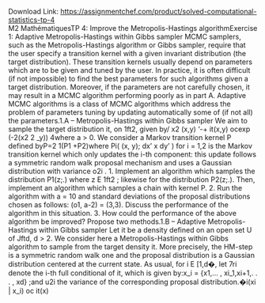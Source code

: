 Download Link: https://assignmentchef.com/product/solved-computational-statistics-tp-4
<br>
M2 MathématiquesTP 4: Improve the Metropolis-Hastings algorithmExercise 1: Adaptive Metropolis-Hastings within Gibbs sampler MCMC samplers, such as the Metropolis-Hastings algorithm or Gibbs sampler, require that the user specify a transition kernel with a given invariant distribution (the target distribution). These transition kernels usually depend on parameters which are to be given and tuned by the user. In practice, it is often difficult (if not impossible) to find the best parameters for such algorithms given a target distribution. Moreover, if the parameters are not carefully chosen, it may result in a MCMC algorithm performing poorly as in part A. Adaptive MCMC algorithms is a class of MCMC algorithms which address the problem of parameters tuning by updating automatically some of (if not all) the parameters.1.A – Metropolis-Hastings within Gibbs sampler We aim to sample the target distribution it, on 1ft2, given by/ x2 (x,y) ‘-+ it(x,y) ocexp (-2(x2 2 _y)) 4where a &gt; 0. We consider a Markov transition kernel P defined byP=2 1(P1 +P2)where Pi( (x, y); dx’ x dy’ ) for i = 1,2 is the Markov transition kernel which only updates the i-th component: this update follows a symmetric random walk proposal mechanism and uses a Gaussian distribution with variance o2i . 1. Implement an algorithm which samples the distribution P1(z;.) where z E 1ft2 ; likewise for the distribution P2(z;.). Then, implement an algorithm which samples a chain with kernel P. 2. Run the algorithm with a = 10 and standard deviations of the proposal distributions chosen as follows: (o1, a-2) = (3,3). Discuss the performance of the algorithm in this situation. 3. How could the performance of the above algorithm be improved? Propose two methods.1.B – Adaptive Metropolis-Hastings within Gibbs sampler Let it be a density defined on an open set U of Jftd, d &gt; 2. We consider here a Metropolis-Hastings within Gibbs algorithm to sample from the target density it. More precisely, the HM-step is a symmetric random walk one and the proposal distribution is a Gaussian distribution centered at the current state. As usual, for i E [1,d�, let 7ri denote the i-th full conditional of it, which is given by:x_i = {x1,… , xi_1,xi+1,. . . , xd} ;and u2i the variance of the corresponding proposal distribution.�i(xi | x_i) oc it(x)